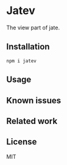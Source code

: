# Jatev

The view part of jate.

## Installation

```
npm i jatev
```

## Usage

## Known issues

## Related work

## License

MIT
